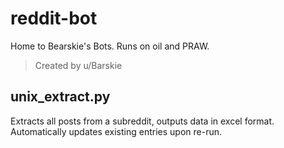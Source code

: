 # reddit-bot
Home to Bearskie's Bots. Runs on oil and PRAW.
>Created by u/Barskie

## unix_extract.py
Extracts all posts from a subreddit, outputs data in excel format. Automatically updates existing entries upon re-run.
